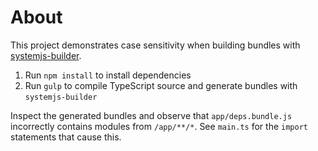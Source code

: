 # About

This project demonstrates case sensitivity when building bundles with [systemjs-builder](https://github.com/systemjs/builder).

1. Run `npm install` to install dependencies
2. Run `gulp` to compile TypeScript source and generate bundles with `systemjs-builder`

Inspect the generated bundles and observe that `app/deps.bundle.js` incorrectly contains modules from `/app/**/*`. See `main.ts` for the `import` statements that cause this.  